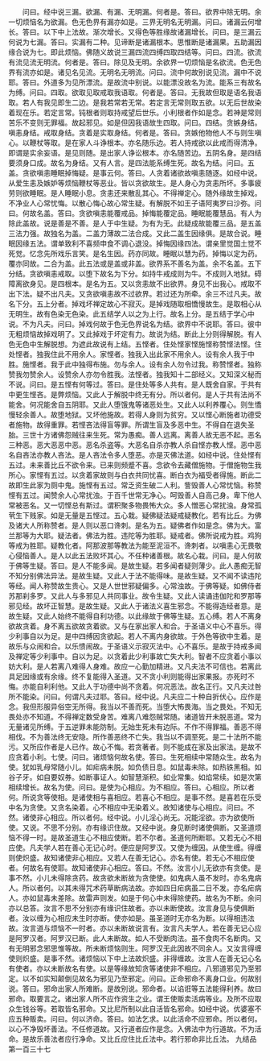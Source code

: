 <!-- { "loadSidebar": true } -->
　　问曰。经中说三漏。欲漏、有漏、无明漏。何者是。答曰。欲界中除无明。余一切烦恼名为欲漏。色无色界有漏亦如是。三界无明名无明漏。问曰。诸漏云何增长。答曰。以下中上法故。渐次增长。又得色等胜缘故诸漏增长。问曰。是三漏云何说为七漏。答曰。实漏有二种。见谛断是诸漏根本。思惟断是诸漏果。五助漏因缘合说为七。即此烦恼。佛随义故说三漏四流四缚四取四结等。问曰。四流。欲流有流见流无明流。何者是。答曰。除见及无明。余欲界一切烦恼是名欲流。色无色界有流亦如是。诸见名见流。无明名无明流。问曰。流中何故别说见流。漏中不说耶。答曰。外道多为见所漂流。是故流中别说。以能漂没故名为流。能系三有故名为缚。问曰。四取。欲取见取戒取我语取。何者是。答曰。无我故但取是语名我语取。若人有我见即生二边。是我若常若无常。若定言无常则取五欲。以无后世故染着现在乐。若定言常。钝根者则取持戒望后世乐。小利根者作如是念。若神是常则苦乐不变则无罪福。故起邪见。如是但因我语故生四取。问曰。四结。贪嫉身结。嗔恚身结。戒取身结。贪着是实取身结。何者是。答曰。贪嫉他物他人不与则生嗔心。以鞭杖等取。是在家人斗诤根本。亦名随乐边。若人持戒欲以此戒而得清净。即谓是实余妄语。是见则随。是出家人诤讼根本。亦名随苦边。五阴名身。是四结要须身口成。故名为身结。又有人言。是四法能系缚生死。故名为结。问曰。五盖。贪欲嗔恚睡眠掉悔疑。是事云何。答曰。人贪着诸欲故嗔恚随逐。如经中说。从爱生恚及嫉妒等烦恼鞭杖等恶业。皆以贪欲故生。是人身心为贪恚所坏。多事疲劳则欲睡眠。是人睡眠小息。贪恚还来散乱其心。不得禅定心。随外缘故生掉戏。不净业人心常忧悔。以散心悔心故心常生疑。有解脱不如王子语阿夷罗曰沙弥。问曰。何故名盖。答曰。贪欲嗔恚能覆戒品。掉悔能覆定品。睡眠能覆慧品。有人为除此盖故。说是善是不善。是人于中生疑。为有为无。此疑成故能覆三品。是五盖三法力强。故独名为盖。二盖力薄故二法合成。又此二盖生因缘俱。是故合说。睡眠因缘五法。谓单致利不喜频申食不调心退没。掉悔因缘四法。谓亲里觉国土觉不死觉。忆念先所戏乐言笑。是名生因。药亦同故。睡眠以慧为药。掉悔以定为药。覆亦同故。二合为盖。此五法或是盖或非盖。欲界系不善名为盖。余不名盖。五下分结。贪欲嗔恚戒取。以堕下故名为下分。如持牛戒成则为牛。不成则入地狱。碍障离欲身见。是四根本。是名为五。又以贪恚故不出欲界。身见不出我心。戒取不出下法。疑不出凡夫。又贪欲嗔恚故不过欲界。若过还为所牵。余三不过凡夫。故名下分。五上分者。掉戏坏禅定故心不寂灭。是掉戏随取相憍慢故生。是取相心从无明生。故有色染无色染。此五结学人以之为上行。故名上分。是五结于学心中说。不为凡夫。问曰。掉戏何故于色无色界说名为结。欲界中不说耶。答曰。彼中无粗烦恼故掉戏明了。又此掉戏于坏定有力。故说为结。断此上分则得解脱。有人色无色中生解脱想。为遮此故说有上结。五悭者。住处悭家悭施悭称赞悭法悭。住处悭者。独我住此不用余人。家悭者。独我入出此家不用余人。设有余人我于中胜。施悭者。我于此中独得布施。勿与余人。设有余人勿令过我。称赞悭者。独称赞我勿赞余人。设赞余人亦勿令胜我。法悭者。独我知十二部经义。又知深义秘而不说。问曰。是五悭有何等过。答曰。是住处等多人共有。是人既舍自家。于共有中更生悭吝。是弊烦恼。又此人于解脱中终无有分。所以者何。是人于共有法尚不能舍。何况能舍自五阴耶。又此人堕饿鬼等诸恶处生。又此人以利养覆心。则生憍慢轻余善人。故堕地狱。又坏他施故。若得人身则为贫穷。又以悭心断施者功德受者施物。故得重罪。若悭吝法得盲等罪。所谓生盲及多恶中生。不得自在退失圣胎。三世十方诸佛怨贼往来生死。常为愚痴。善人远离。离善人故无恶不起。恶名三种恶。恶大恶恶中恶。恶名杀盗等。大恶名自杀亦教人杀自悭亦教人悭。恶中恶名自吝法亦教人吝法。是人吝法令多人堕恶。亦是灭佛法道。如经中说。住处悭有五过。未来善比丘不欲令来。已来则频蹙不喜。念欲令去藏僧施物。于僧施物生我所心。家悭有五过。以贪着家故则与白衣共同忧喜。断白衣为福受者得施。断此二故即生此家为厕中鬼。施悭有五过。常乏资生破二人利。訾毁善人心常忧恼。称赞悭有五过。闻赞余人心常扰浊。于百千世常无净心。呵毁善人自高己身。卑下他人常被恶名。又一切悭总有斯过。谓积聚多物畏怖大众。多人憎恶心常扰浊。身常孤茕生下贱家。如是无量是五悭过。五心栽。疑佛疑法疑戒疑教化。若有比丘。为佛及诸大人所称赞者。是人则以恶口谗刺。是名为五。疑佛者作如是念。佛为大。富兰那等为大耶。疑法者。佛法为胜。违陀等为胜耶。疑戒者。佛所说戒为胜。鸡狗等戒为胜耶。疑教化者。阿那波那等教法为能至泥洹不。谗刺者。以嗔恚心无畏敬心侵恼善人。是人以此五法败坏其心。不任种诸善根。故名心栽。问曰。是人何故于佛等生疑。答曰。是人不能多闻。是故生疑。若多闻者疑则薄少。此人愚痴无智不知分别佛法异法。是故生疑。又此人于法不能得味。是故生疑。又不闻不读违陀等经。闻人称赞故生贵心。又是人世世邪疑偏多。心常浊故。于佛等疑。如佛侍者苏那刹多罗。又此人与多邪见人共同事业。故令生疑。又此人读诵违伽陀和罗那等邪见经。故坏正智慧。是故生疑。又此人于诸法义喜生邪念。不能得造经者意。是故生疑。又此人始终不能得自利功德。以此缘故于佛等生疑。五心缚。若人不离身欲故贪着。身不离五欲故贪着欲。又与在家出家人和合。于圣语义中心不喜乐。得少利事自以为足。是中四缚因贪欲起。若人不离内身欲故。于外色等欲中生着。是故乐与众闹和合。以乐愦闹故。于圣语义示寂灭法中。心不喜乐。是故于持戒多闻及禅定等少利事中。自以为足。以贪着此少利事故亡失大利。智者不应贪着小事以妨大利。是人若离八难得人身难。故应一心勤加精进。又凡夫法不可信也。若离此具足因缘或有余缘。终不复能得入圣道。又不贪小利则能得出家果报。亦死时不悔。亦能自利利他。又此人于功德中尚不贪着。何况恶法。故名正行。又凡夫过咎所不能染。问曰。何谓凡夫过耶。答曰。经中说。凡夫应二十种自折伏心。应作是念。我但形服异俗空无所得。我当以不善而死。当堕大怖畏海。当之畏处。不知无畏处亦不知道。不得禅定数受身苦。难离八难怨贼常随。诸道皆开未脱恶道。常为无量诸见所缚。于五逆罪未能防制。无始生死未有边际。不作不得罪福。善恶不得相伐。不为善法终无安隐。所作善恶终不亡失。我当以不调至死。是二十法所不能污。又所应作者是人已作。故心不悔。若贪著者。则不能成在家及出家法。是故不应贪着小利。七使。问曰。诸烦恼何故名使。答曰。生死相续中常随众生。故名为使。犹如乳母常随小儿。如疟病未脱。如负债日息。如鼠毒未除。如热铁黑相。如谷子牙。如自要奴券。如断事证人。如智慧渐积。如业常集。如焰常续。如是次第相续增长。故名为使。问曰。是使为心相应。为不相应。答曰。心相应。所以者何。所说贪等使相。是诸使相与喜相应。若喜心不相应。是事不然。是喜若在乐受中名为贪使。又贪名染着。心不相应中无染着义。故知诸使与心相应。问曰。不然。诸使非心相应。所以者何。经中说。小儿淫心尚无。况能淫欲。亦为欲使所使。又说。不思不分别。亦有缘识住故。又经中说。身见断时诸使俱断。又圣道烦恼不得一时。是故圣道生心不相应使断。若不尔者。圣道何所断耶。又若无心不相应使。凡夫学人若在善心无记心时。便应是阿罗汉。又使为缠因。从使生缠。得缠则使炽盛。故知诸使非心相应。又若人在善无记心。亦名有使。若无心不相应使者。何故名有使耶。故知诸使非心相应。答曰。不然。汝言小儿无欲亦有贪使。是事不然。小儿未得除贪药。故贪欲未断故为贪使使。如鬼病人虽不发时。亦名鬼病人。所以者何。以其未得咒术药草断病法故。亦如四日疟病虽二日不发。亦名疟病人。亦如鼠毒未差除。故雷声则发。如是于何心中未得除使药。故名为不断。余问亦以总答。汝言不思不分别亦有缘识住故者。亦以未断使故。汝言身见与使俱断者。汝以缠为心相应未生时亦断。使亦如是。虽圣道时无亦名为断。以得相违法故。汝言道与烦恼不一时者。亦以未断故说言有。汝言凡夫学人。若在善无记心应是阿罗汉者。阿罗汉已断。此人未断故。如人不受断肉法。虽不食肉不名断肉。又有无明邪念邪思惟等故。所未断烦恼则生。阿罗汉无此因故不同余人。又汝言得缠使则炽盛。是事不然。诸烦恼以下中上法故炽盛。非得缠故。汝言人在善无记心名有使者。亦以未断故名有使。以是等缘故知贪等诸使非不相应。八邪道邪见乃至邪定。以不如实知颠倒见故名为邪见乃至邪定。问曰。正命邪命不离身口业。何故别说。答曰。邪命出家人所难断。是故别说。邪命者。以谄诳等五法能得利养。故曰邪命。取要言之。诸出家人所不应作资生之业。谓王使贩卖活病等业。及所不应取众生钱谷等。若取皆名邪命。又比尼所制以此自活皆名邪命。如经中说。优婆塞不应五种贩卖。问曰。何以济命。答曰。如法乞求。以此活命不应邪命。所以者何。以心不净毁坏善法。不任修道故。又行道者应作是念。入佛法中为行道故。不为活命。是故乐善法者应行净命。又比丘应住比丘法中。若行邪命非比丘法。
九结品第一百三十七
